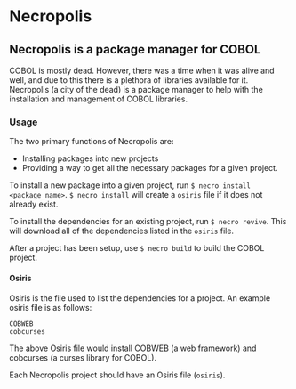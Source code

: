 # Necropolis

## Necropolis is a package manager for COBOL

COBOL is mostly dead. However, there was a time when it was alive and well, and due to this there is a plethora of libraries available for it. Necropolis (a city of the dead) is a package manager to help with the installation and management of COBOL libraries.

### Usage

The two primary functions of Necropolis are:
* Installing packages into new projects
* Providing a way to get all the necessary packages for a given project.


To install a new package into a given project, run `$ necro install <package_name>`. `$ necro install` will create a `osiris` file if it does not already exist.

To install the dependencies for an existing project, run `$ necro revive`. This will download all of the dependencies listed in the `osiris` file.


After a project has been setup, use `$ necro build` to build the COBOL project.

#### Osiris

Osiris is the file used to list the dependencies for a project. An example osiris file is as follows:
```
COBWEB
cobcurses
```

The above Osiris file would install COBWEB (a web framework) and cobcurses (a curses library for COBOL).

Each Necropolis project should have an Osiris file (`osiris`).

